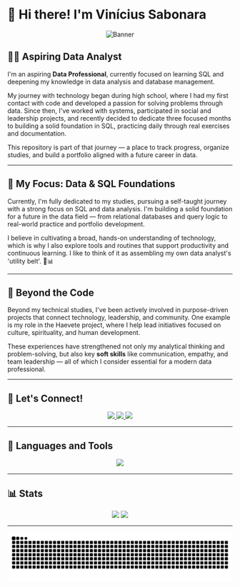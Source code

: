 # 👋 Hi there! I'm Vinícius Sabonara

<p align="center">
  <img src="https://i.pinimg.com/originals/f3/bd/45/f3bd45f6d915b011bc29f6661a73bac9.jpg" alt="Banner" width="800"/>
</p>

## 👨‍💻 Aspiring Data Analyst 

I'm an aspiring **Data Professional**, currently focused on learning SQL and deepening my knowledge in data analysis and database management.

My journey with technology began during high school, where I had my first contact with code and developed a passion for solving problems through data. Since then, I've worked with systems, participated in social and leadership projects, and recently decided to dedicate three focused months to building a solid foundation in SQL, practicing daily through real exercises and documentation.

This repository is part of that journey — a place to track progress, organize studies, and build a portfolio aligned with a future career in data.

---

## 🧠 My Focus: Data & SQL Foundations

Currently, I'm fully dedicated to my studies, pursuing a self-taught journey with a strong focus on SQL and data analysis. I'm building a solid foundation for a future in the data field — from relational databases and query logic to real-world practice and portfolio development.

I believe in cultivating a broad, hands-on understanding of technology, which is why I also explore tools and routines that support productivity and continuous learning. I like to think of it as assembling my own data analyst's 'utility belt'. 🧰📊

---

## 🌱 Beyond the Code

Beyond my technical studies, I've been actively involved in purpose-driven projects that connect technology, leadership, and community. One example is my role in the Haevete project, where I help lead initiatives focused on culture, spirituality, and human development.

These experiences have strengthened not only my analytical thinking and problem-solving, but also key **soft skills** like communication, empathy, and team leadership — all of which I consider essential for a modern data professional.

---

## 🌟 Let's Connect!

<p align="center">
  <a href="mailto:vinicius.santoscortez@hotmail.com">
    <img src="https://img.shields.io/badge/-Email-000?style=for-the-badge&logo=microsoft-outlook&logoColor=007BFF">
  </a>
  <a href="https://www.linkedin.com/in/viniciussabonarasantos">
    <img src="https://img.shields.io/badge/LinkedIn-0077B5?style=for-the-badge&logo=linkedin&logoColor=white">
  </a>
  <a href="https://instagram.com/vinis.js">
    <img src="https://img.shields.io/badge/-Instagram-%23E4405F?style=for-the-badge&logo=instagram&logoColor=white">
  </a>
</p>

---

## 🧰 Languages and Tools

<p align="center">
  <img src="https://skillicons.dev/icons?i=py,html,css,js,mysql,postgres,figma,powerbi&theme=dark"/>
</p>

---

## 📊 Stats

<p align="center">
  <img height="200px" src="https://github-readme-stats.vercel.app/api?username=viniciussab0nara&theme=dark&show_icons=true&locale=en" />
  <img height="200px" src="https://github-readme-stats.vercel.app/api/top-langs/?username=viniciussab0nara&theme=dark&show_icons=true" />
</p>

---

<p align="center">
  <img src="https://github.com/ViniciusSab0nara/ViniciusSab0nara/blob/output/github-contribution-grid-snake-dark.svg?palette=github-dark" />
</p>
